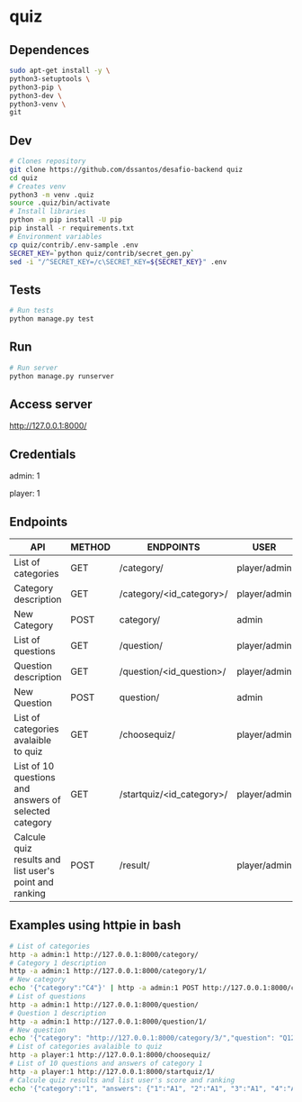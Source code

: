 
# quiz
## Dependences

```bash
sudo apt-get install -y \
python3-setuptools \
python3-pip \
python3-dev \
python3-venv \
git

```

## Dev 
```bash
# Clones repository
git clone https://github.com/dssantos/desafio-backend quiz
cd quiz
# Creates venv
python3 -m venv .quiz
source .quiz/bin/activate
# Install libraries
python -m pip install -U pip
pip install -r requirements.txt
# Environment variables
cp quiz/contrib/.env-sample .env
SECRET_KEY=`python quiz/contrib/secret_gen.py`
sed -i "/^SECRET_KEY=/c\SECRET_KEY=${SECRET_KEY}" .env

```

## Tests
```bash
# Run tests
python manage.py test

```

## Run
```bash
# Run server
python manage.py runserver

```
## Access server
<http://127.0.0.1:8000/>

## Credentials

admin: 1

player: 1

## Endpoints
| API | METHOD | ENDPOINTS | USER | 
| ------ | ------ |------ |------ |
| List of categories | GET | /category/ | player/admin | 
| Category description | GET | /category/<id_category>/ | player/admin | 
| New Category | POST | category/ | admin | 
| List of questions | GET | /question/ | player/admin | 
| Question description | GET | /question/<id_question>/ | player/admin | 
| New Question | POST | question/ | admin | 
| List of categories avalaible to quiz | GET | /choosequiz/ | player/admin | 
| List of 10 questions and answers of selected category | GET | /startquiz/<id_category>/ | player/admin | 
| Calcule quiz results and list user's point and ranking | POST | /result/ | player/admin | 


## Examples using httpie in bash
```bash
# List of categories
http -a admin:1 http://127.0.0.1:8000/category/
# Category 1 description
http -a admin:1 http://127.0.0.1:8000/category/1/
# New category
echo '{"category":"C4"}' | http -a admin:1 POST http://127.0.0.1:8000/category/
# List of questions
http -a admin:1 http://127.0.0.1:8000/question/
# Question 1 description
http -a admin:1 http://127.0.0.1:8000/question/1/
# New question
echo '{"category": "http://127.0.0.1:8000/category/3/","question": "Q12","answer1": "A1","answer2": "A2","answer3": "A3","right_answer": "A3"}' | http -a admin:1 POST http://127.0.0.1:8000/question/
# List of categories avalaible to quiz
http -a player:1 http://127.0.0.1:8000/choosequiz/
# List of 10 questions and answers of category 1
http -a player:1 http://127.0.0.1:8000/startquiz/1/
# Calcule quiz results and list user's score and ranking
echo '{"category":"1", "answers": {"1":"A1", "2":"A1", "3":"A1", "4":"A2", "5":"A3", "6":"A1", "7":"A1", "8":"A1", "9":"A1", "10":"A1"}}' | http -a player:1 POST http://127.0.0.1:8000/result/
```